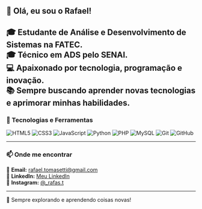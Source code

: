 ## 👋 Olá, eu sou o Rafael!

🎓 Estudante de **Análise e Desenvolvimento de Sistemas** na FATEC.<br>
🎓 Técnico em ADS pelo SENAI.<br>
💻 Apaixonado por tecnologia, programação e inovação.<br>
📚 Sempre buscando aprender novas tecnologias e aprimorar minhas habilidades.
---

### 🚀 Tecnologias e Ferramentas

![HTML5](https://img.shields.io/badge/-HTML5-E34F26?style=flat&logo=html5&logoColor=white)
![CSS3](https://img.shields.io/badge/-CSS3-1572B6?style=flat&logo=css3&logoColor=white)
![JavaScript](https://img.shields.io/badge/-JavaScript-F7DF1E?style=flat&logo=javascript&logoColor=black)
![Python](https://img.shields.io/badge/-Python-3776AB?style=flat&logo=python&logoColor=white)
![PHP](https://img.shields.io/badge/-PHP-777BB4?style=flat&logo=php&logoColor=white)
![MySQL](https://img.shields.io/badge/-MySQL-4479A1?style=flat&logo=mysql&logoColor=white)
![Git](https://img.shields.io/badge/-Git-F05032?style=flat&logo=git&logoColor=white)
![GitHub](https://img.shields.io/badge/-GitHub-181717?style=flat&logo=github&logoColor=white)

---

### 📫 Onde me encontrar

📧 **Email:** [rafael.tomasetti@gmail.com](mailto:rafael.tomasetti@gmail.com)  
💼 **LinkedIn:** [Meu LinkedIn](https://www.linkedin.com/public-profile/settings?trk=d_flagship3_profile_self_view_public_profile)  
📸 **Instagram:** [@_rafas.t](https://www.instagram.com/_rafas.t/)  

---

🚀 Sempre explorando e aprendendo coisas novas!
